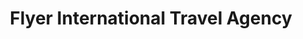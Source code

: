 ---
title: "Flyer International Travel Agency"
url: /saddar-town/flyer-international-travel-agency/
shop: travel agency
---